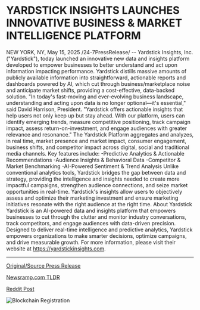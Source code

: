 # YARDSTICK INSIGHTS LAUNCHES INNOVATIVE BUSINESS & MARKET INTELLIGENCE PLATFORM

NEW YORK, NY, May 15, 2025 /24-7PressRelease/ -- Yardstick Insights, Inc. ("Yardstick"), today launched an innovative new data and insights platform developed to empower businesses to better understand and act upon information impacting performance. Yardstick distills massive amounts of publicly available information into straightforward, actionable reports and dashboards powered by AI, which cut through business/marketplace noise and anticipate market shifts, providing a cost-effective, data-backed solution.   "In today's fast-moving and ever-evolving business landscape, understanding and acting upon data is no longer optional—it's essential," said David Harrison, President. "Yardstick offers actionable insights that help users not only keep up but stay ahead. With our platform, users can identify emerging trends, measure competitive positioning, track campaign impact, assess return-on-investment, and engage audiences with greater relevance and resonance."  The Yardstick Platform aggregates and analyzes, in real time, market presence and market impact, consumer engagement, business shifts, and competitor impact across digital, social and traditional media channels. Key features include:  -Predictive Analytics & Actionable Recommendations -Audience Insights & Behavioral Data -Competitor & Market Benchmarking -AI-Powered Sentiment & Trend Analysis  Unlike conventional analytics tools, Yardstick bridges the gap between data and strategy, providing the intelligence and insights needed to create more impactful campaigns, strengthen audience connections, and seize market opportunities in real-time. Yardstick's insights allow users to objectively assess and optimize their marketing investment and ensure marketing initiatives resonate with the right audience at the right time.  About Yardstick Yardstick is an AI-powered data and insights platform that empowers businesses to cut through the clutter and monitor industry conversations, track competitors, and engage audiences with data-driven precision. Designed to deliver real-time intelligence and predictive analytics, Yardstick empowers organizations to make smarter decisions, optimize campaigns, and drive measurable growth.  For more information, please visit their website at https://yardstickinsights.com. 

---

[Original/Source Press Release](https://www.24-7pressrelease.com/press-release/522757/yardstick-insights-launches-innovative-business-market-intelligence-platform)
                    

[Newsramp.com TLDR](https://newsramp.com/curated-news/yardstick-insights-inc-launches-innovative-data-and-insights-platform-for-businesses/52ec5297f16f9b498f118e166a2c3502) 

 



[Reddit Post](https://www.reddit.com/r/technology_press/comments/1kn2eds/yardstick_insights_inc_launches_innovative_data/) 



![Blockchain Registration](https://cdn.newsramp.app/24-7PressRelease/qrcode/255/15/wall9LpE.webp)